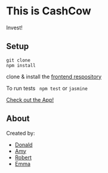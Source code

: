 # This is CashCow

Invest!

## Setup
```
git clone
npm install
```
clone & install the [frontend respository]( https://github.com/CodeKrakken/cash-cow-client)

To run tests
` npm test` or `jasmine`

[Check out the App!](http://cashcow.ckrhyh6iuu.eu-west-2.elasticbeanstalk.com/)

About
-----
Created by:  
* [Donald](https://github.com/CodeKrakken)
* [Amy](https://github.com/amybalmforth)
* [Robert](https://github.com/bibbycodes)
* [Emma](https://github.com/emmavanoss)

